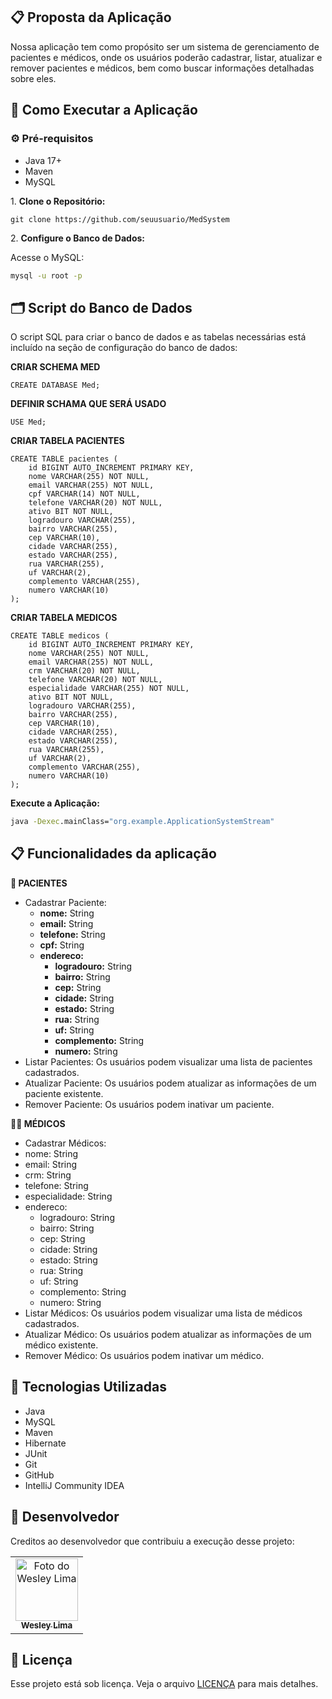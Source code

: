 ## 📋 Proposta da Aplicação

Nossa aplicação tem como propósito ser um sistema de gerenciamento de pacientes e médicos, onde os usuários poderão cadastrar, listar, atualizar e remover pacientes e médicos, bem como buscar informações detalhadas sobre eles.

## 🚀 Como Executar a Aplicação

### ⚙️ Pré-requisitos

- Java 17+
- Maven
- MySQL


1\. **Clone o Repositório:**
```sh\
git clone https://github.com/seuusuario/MedSystem
```

2\. **Configure o Banco de Dados:**

Acesse o MySQL:
```cmd
mysql -u root -p 
```
## 🗂️ Script do Banco de Dados

O script SQL para criar o banco de dados e as tabelas necessárias está incluído na seção de configuração do banco de dados:

**CRIAR SCHEMA MED**
```mysql
CREATE DATABASE Med;
```
**DEFINIR SCHAMA QUE SERÁ USADO**
```MYSQL
USE Med;
```
**CRIAR TABELA PACIENTES**
```MYSQL
CREATE TABLE pacientes (
    id BIGINT AUTO_INCREMENT PRIMARY KEY,
    nome VARCHAR(255) NOT NULL,
    email VARCHAR(255) NOT NULL,
    cpf VARCHAR(14) NOT NULL,
    telefone VARCHAR(20) NOT NULL,
    ativo BIT NOT NULL,
    logradouro VARCHAR(255),
    bairro VARCHAR(255),
    cep VARCHAR(10),
    cidade VARCHAR(255),
    estado VARCHAR(255),
    rua VARCHAR(255),
    uf VARCHAR(2),
    complemento VARCHAR(255),
    numero VARCHAR(10)
);
```
**CRIAR TABELA MEDICOS**
```mysql
CREATE TABLE medicos (
    id BIGINT AUTO_INCREMENT PRIMARY KEY,
    nome VARCHAR(255) NOT NULL,
    email VARCHAR(255) NOT NULL,
    crm VARCHAR(20) NOT NULL,
    telefone VARCHAR(20) NOT NULL,
    especialidade VARCHAR(255) NOT NULL,
    ativo BIT NOT NULL,
    logradouro VARCHAR(255),
    bairro VARCHAR(255),
    cep VARCHAR(10),
    cidade VARCHAR(255),
    estado VARCHAR(255),
    rua VARCHAR(255),
    uf VARCHAR(2),
    complemento VARCHAR(255),
    numero VARCHAR(10)
);
```

**Execute a Aplicação:**
```cmd
java -Dexec.mainClass="org.example.ApplicationSystemStream"
```

## 📋 Funcionalidades da aplicação

**🤒 PACIENTES**
- Cadastrar Paciente:
  - **nome:** String
  - **email:** String
  - **telefone:** String
  - **cpf:** String
  - **endereco:** 
    - **logradouro:** String
    - **bairro:** String
    - **cep:** String
    - **cidade:** String
    - **estado:** String
    - **rua:** String
    - **uf:** String
    - **complemento:** String
    - **numero:** String
- Listar Pacientes: Os usuários podem visualizar uma lista de pacientes cadastrados.
- Atualizar Paciente: Os usuários podem atualizar as informações de um paciente existente.
- Remover Paciente: Os usuários podem inativar um paciente.

**🧑‍⚕️ MÉDICOS**
- Cadastrar Médicos:
- nome: String
- email: String
- crm: String
- telefone: String
- especialidade: String
- endereco:
  - logradouro: String
  - bairro: String
  - cep: String
  - cidade: String
  - estado: String
  - rua: String
  - uf: String
  - complemento: String
  - numero: String
- Listar Médicos: Os usuários podem visualizar uma lista de médicos cadastrados.
- Atualizar Médico: Os usuários podem atualizar as informações de um médico existente.
- Remover Médico: Os usuários podem inativar um médico.

## 🔧 Tecnologias Utilizadas
- Java
- MySQL
- Maven
- Hibernate
- JUnit
- Git
- GitHub
- IntelliJ Community IDEA

## 🤝 Desenvolvedor

Creditos ao desenvolvedor que contribuiu a execução desse projeto:

<table>
  <tr>
    <td align="center">
      <a href="https://www.linkedin.com/in/wesley-lima-244405251/" title="Wesley Lima">
        <img src="https://media.licdn.com/dms/image/D4D03AQGnIzTyPW-ctw/profile-displayphoto-shrink_800_800/0/1718908709929?e=1724284800&v=beta&t=Cnilj9FRnljF4pW7s_gzoXJlAbVOBGz96o-1YJ29pOw" width="100px;" alt="Foto do Wesley Lima"/><br>
        <sub>
          <b>Wesley Lima</b>
        </sub>
      </a>
    </td>
  </tr>
</table>


## 📝 Licença

Esse projeto está sob licença. Veja o arquivo [LICENÇA](https://github.com/R2DWess/GerenciamentoDeMedicos/blob/main/LICENSE) para mais detalhes.

